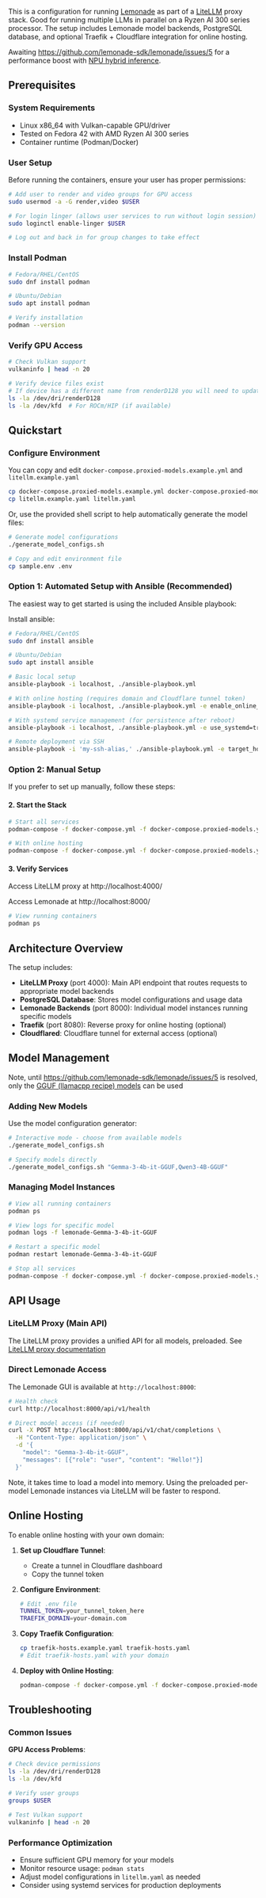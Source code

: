 This is a configuration for running [Lemonade](https://www.amd.com/en/developer/resources/technical-articles/unlocking-a-wave-of-llm-apps-on-ryzen-ai-through-lemonade-server.html) as part of a [LiteLLM](https://docs.litellm.ai/) proxy stack. Good for running multiple LLMs in parallel on a Ryzen AI 300 series processor. The setup includes Lemonade model backends, PostgreSQL database, and optional Traefik + Cloudflare integration for online hosting.

Awaiting https://github.com/lemonade-sdk/lemonade/issues/5 for a performance boost with [NPU hybrid inference](https://lemonade-server.ai/docs/faq/#1-does-hybrid-inference-with-the-npu-only-work-on-windows).

## Prerequisites

### System Requirements
- Linux x86_64 with Vulkan-capable GPU/driver
- Tested on Fedora 42 with AMD Ryzen AI 300 series
- Container runtime (Podman/Docker)

### User Setup
Before running the containers, ensure your user has proper permissions:

```bash
# Add user to render and video groups for GPU access
sudo usermod -a -G render,video $USER

# For login linger (allows user services to run without login session)
sudo loginctl enable-linger $USER

# Log out and back in for group changes to take effect
```

### Install Podman
```bash
# Fedora/RHEL/CentOS
sudo dnf install podman

# Ubuntu/Debian
sudo apt install podman

# Verify installation
podman --version
```

### Verify GPU Access
```bash
# Check Vulkan support
vulkaninfo | head -n 20

# Verify device files exist
# If device has a different name from renderD128 you will need to update the compose files to match.
ls -la /dev/dri/renderD128
ls -la /dev/kfd  # For ROCm/HIP (if available)
```

## Quickstart

### Configure Environment

You can copy and edit `docker-compose.proxied-models.example.yml` and `litellm.example.yaml`

```bash
cp docker-compose.proxied-models.example.yml docker-compose.proxied-models.yml
cp litellm.example.yaml litellm.yaml
```

Or, use the provided shell script to help automatically generate the model files:

```bash
# Generate model configurations
./generate_model_configs.sh
```

```bash
# Copy and edit environment file
cp sample.env .env
```

### Option 1: Automated Setup with Ansible (Recommended)

The easiest way to get started is using the included Ansible playbook:

Install ansible:

```bash
# Fedora/RHEL/CentOS
sudo dnf install ansible

# Ubuntu/Debian
sudo apt install ansible
```

```bash
# Basic local setup
ansible-playbook -i localhost, ./ansible-playbook.yml

# With online hosting (requires domain and Cloudflare tunnel token)
ansible-playbook -i localhost, ./ansible-playbook.yml -e enable_online_hosting=true

# With systemd service management (for persistence after reboot)
ansible-playbook -i localhost, ./ansible-playbook.yml -e use_systemd=true

# Remote deployment via SSH
ansible-playbook -i 'my-ssh-alias,' ./ansible-playbook.yml -e target_host=my-ssh-alias
```

### Option 2: Manual Setup

If you prefer to set up manually, follow these steps:


#### 2. Start the Stack

```bash
# Start all services
podman-compose -f docker-compose.yml -f docker-compose.proxied-models.yml up -d

# With online hosting
podman-compose -f docker-compose.yml -f docker-compose.proxied-models.yml -f docker-compose.online.yml up -d
```

#### 3. Verify Services

Access LiteLLM proxy at http://localhost:4000/

Access Lemonade at http://localhost:8000/

```bash
# View running containers
podman ps
```

## Architecture Overview

The setup includes:

- **LiteLLM Proxy** (port 4000): Main API endpoint that routes requests to appropriate model backends
- **PostgreSQL Database**: Stores model configurations and usage data
- **Lemonade Backends** (port 8000): Individual model instances running specific models
- **Traefik** (port 8080): Reverse proxy for online hosting (optional)
- **Cloudflared**: Cloudflare tunnel for external access (optional)

## Model Management

Note, until https://github.com/lemonade-sdk/lemonade/issues/5 is resolved, 
only the [GGUF (llamacpp recipe) models](https://lemonade-server.ai/docs/server/server_models/#gguf) can be used

### Adding New Models

Use the model configuration generator:

```bash
# Interactive mode - choose from available models
./generate_model_configs.sh

# Specify models directly
./generate_model_configs.sh "Gemma-3-4b-it-GGUF,Qwen3-4B-GGUF"
```

### Managing Model Instances

```bash
# View all running containers
podman ps

# View logs for specific model
podman logs -f lemonade-Gemma-3-4b-it-GGUF

# Restart a specific model
podman restart lemonade-Gemma-3-4b-it-GGUF

# Stop all services
podman-compose -f docker-compose.yml -f docker-compose.proxied-models.yml down
```

## API Usage

### LiteLLM Proxy (Main API)

The LiteLLM proxy provides a unified API for all models, preloaded. 
See [LiteLLM proxy documentation](https://docs.litellm.ai/docs/simple_proxy)

### Direct Lemonade Access

The Lemonade GUI is available at `http://localhost:8000`:

```bash
# Health check
curl http://localhost:8000/api/v1/health

# Direct model access (if needed)
curl -X POST http://localhost:8000/api/v1/chat/completions \
  -H "Content-Type: application/json" \
  -d '{
    "model": "Gemma-3-4b-it-GGUF",
    "messages": [{"role": "user", "content": "Hello!"}]
  }'
```

Note, it takes time to load a model into memory. Using the preloaded per-model Lemonade instances via LiteLLM will be faster to respond.

## Online Hosting

To enable online hosting with your own domain:

1. **Set up Cloudflare Tunnel**:
   - Create a tunnel in Cloudflare dashboard
   - Copy the tunnel token

2. **Configure Environment**:
   ```bash
   # Edit .env file
   TUNNEL_TOKEN=your_tunnel_token_here
   TRAEFIK_DOMAIN=your-domain.com
   ```

3. **Copy Traefik Configuration**:
   ```bash
   cp traefik-hosts.example.yaml traefik-hosts.yaml
   # Edit traefik-hosts.yaml with your domain
   ```

4. **Deploy with Online Hosting**:
   ```bash
   podman-compose -f docker-compose.yml -f docker-compose.proxied-models.yml -f docker-compose.online.yml up -d
   ```

## Troubleshooting

### Common Issues

**GPU Access Problems**:
```bash
# Check device permissions
ls -la /dev/dri/renderD128
ls -la /dev/kfd

# Verify user groups
groups $USER

# Test Vulkan support
vulkaninfo | head -n 20
```

### Performance Optimization

- Ensure sufficient GPU memory for your models
- Monitor resource usage: `podman stats`
- Adjust model configurations in `litellm.yaml` as needed
- Consider using systemd services for production deployments
